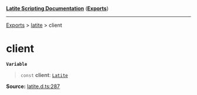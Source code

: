 [**Latite Scripting Documentation**](../../README.md) ([**Exports**](../../exports.md))

---

[Exports](../../exports.md) > [latite](../index.md) > client

# client

**`Variable`**

> `const` **client**: [`Latite`](../interfaces/interface.Latite.md)

**Source:** [latite.d.ts:287](https://github.com/LatiteScripting/latitescripting.github.io/blob/796c413/definitions/latite.d.ts#L287)
